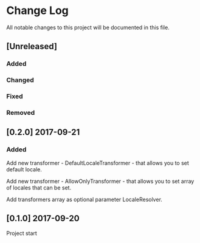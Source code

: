 # Change Log
All notable changes to this project will be documented in this file.

## [Unreleased]
### Added
### Changed
### Fixed
### Removed

## [0.2.0] 2017-09-21
### Added
Add new transformer - DefaultLocaleTransformer - that allows you to set default locale.

Add new transformer - AllowOnlyTransformer - that allows you to set array of locales that can be set.

Add transformers array as optional parameter LocaleResolver.


## [0.1.0] 2017-09-20
Project start
